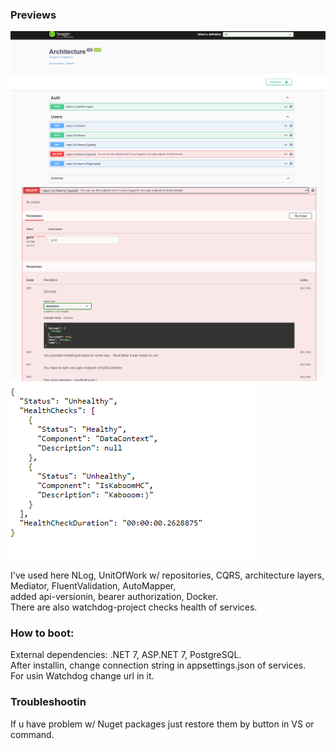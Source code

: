 ### Previews  
![alt text](previews/swagger1.PNG "Swagger screenshot 1")  
![alt text](previews/swagger2.PNG "Swagger screenshot 2")  
![alt text](previews/hc.PNG "Healthcheck screenshot")  
  
I've used here NLog, UnitOfWork w/ repositories, CQRS, architecture layers, Mediator, FluentValidation, AutoMapper,  
added api-versionin, bearer authorization, Docker.  
There are also watchdog-project checks health of services.  
  
### How to boot:  
External dependencies: .NET 7, ASP.NET 7, PostgreSQL.  
After installin, change connection string in appsettings.json of services.  
For usin Watchdog change url in it.  
  
### Troubleshootin  
If u have problem w/ Nuget packages just restore them by button in VS or command.